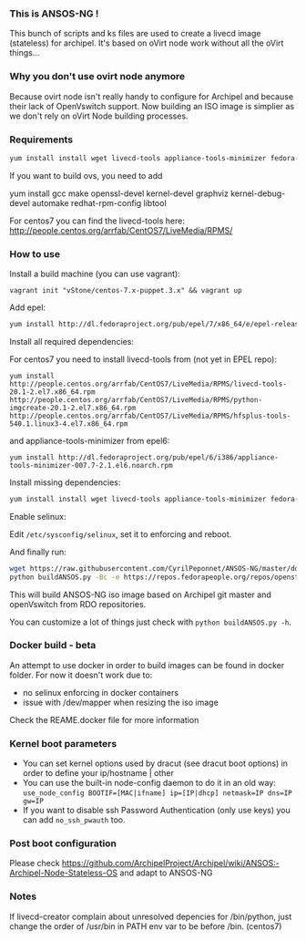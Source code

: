 ### This is ANSOS-NG !

This bunch of scripts and ks files are used to create a livecd image (stateless) for archipel. It's based on oVirt node work without all the oVirt things...

### Why you don't use ovirt node anymore

Because ovirt node isn't really handy to configure for Archipel and because their lack of OpenVswitch support. Now building an ISO image is simplier as we don't rely on oVirt Node building processes.

### Requirements

```bash
yum install install wget livecd-tools appliance-tools-minimizer fedora-packager python-devel rpm-build createrepo selinux-policy-doc checkpolicy selinux-policy-devel autoconf automake python-mock python-lockfile
```

If you want to build ovs, you need to add

yum install gcc make openssl-devel kernel-devel graphviz kernel-debug-devel automake redhat-rpm-config libtool

For centos7 you can find the livecd-tools here: http://people.centos.org/arrfab/CentOS7/LiveMedia/RPMS/

### How to use

Install a build machine (you can use vagrant):

`vagrant init "vStone/centos-7.x-puppet.3.x" && vagrant up`

Add epel:

```bash
yum install http://dl.fedoraproject.org/pub/epel/7/x86_64/e/epel-release-7-2.noarch.rpm
```

Install all required dependencies:

For centos7 you need to install livecd-tools from (not yet in EPEL repo):

```
yum install http://people.centos.org/arrfab/CentOS7/LiveMedia/RPMS/livecd-tools-20.1-2.el7.x86_64.rpm http://people.centos.org/arrfab/CentOS7/LiveMedia/RPMS/python-imgcreate-20.1-2.el7.x86_64.rpm http://people.centos.org/arrfab/CentOS7/LiveMedia/RPMS/hfsplus-tools-540.1.linux3-4.el7.x86_64.rpm
```

and appliance-tools-minimizer from epel6:

```
yum install http://dl.fedoraproject.org/pub/epel/6/i386/appliance-tools-minimizer-007.7-2.1.el6.noarch.rpm
```

Install missing dependencies:

```bash
yum install install wget livecd-tools appliance-tools-minimizer fedora-packager python-devel rpm-build createrepo selinux-policy-doc checkpolicy selinux-policy-devel autoconf automake python-mock python-lockfile
```

Enable selinux:

Edit `/etc/sysconfig/selinux`, set it to enforcing and reboot.

And finally run:

```bash
wget https://raw.githubusercontent.com/CyrilPeponnet/ANSOS-NG/master/docker/buildANSOS.py
python buildANSOS.py -Bc -e https://repos.fedorapeople.org/repos/openstack/openstack-juno/epel-7/ -p openvswitch
```

This will build ANSOS-NG iso image based on Archipel git master and openVswitch from RDO repositories.

You can customize a lot of things just check with `python buildANSOS.py -h`.

### Docker build - beta
An attempt to use docker in order to build images can be found in docker folder. For now it doesn't work due to:
 * no selinux enforcing in docker containers
 * issue with /dev/mapper when resizing the iso image

Check the REAME.docker file for more information

### Kernel boot parameters

 * You can set kernel options used by dracut (see dracut boot options) in order to define your ip/hostname | other
 * You can use the built-in node-config daemon to do it in an old way: `use_node_config BOOTIF=[MAC|ifname] ip=[IP|dhcp] netmask=IP dns=IP gw=IP`
 * If you want to disable ssh Password Authentication (only use keys) you can add `no_ssh_pwauth` too.

### Post boot configuration

Please check https://github.com/ArchipelProject/Archipel/wiki/ANSOS:-Archipel-Node-Stateless-OS and adapt to ANSOS-NG

### Notes

If livecd-creator complain about unresolved depencies for /bin/python, just change the order of /usr/bin in PATH env var to be before /bin. (centos7)
